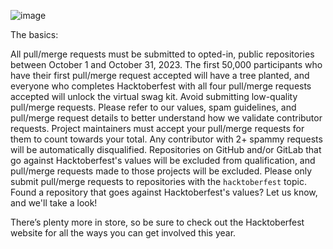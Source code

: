 ![image](https://github.com/Devs-LK/hacktoberfest-2023/assets/84648368/75e5a32c-6bbd-4517-85c2-2504a59f330c)

The basics:

All pull/merge requests must be submitted to opted-in, public repositories between October 1 and October 31, 2023.
The first 50,000 participants who have their first pull/merge request accepted will have a tree planted, and everyone who completes Hacktoberfest with all four pull/merge requests accepted will unlock the virtual swag kit.
Avoid submitting low-quality pull/merge requests. Please refer to our values, spam guidelines, and pull/merge request details to better understand how we validate contributor requests.
Project maintainers must accept your pull/merge requests for them to count towards your total.
Any contributor with 2+ spammy requests will be automatically disqualified.
Repositories on GitHub and/or GitLab that go against Hacktoberfest's values will be excluded from qualification, and pull/merge requests made to those projects will be excluded.
Please only submit pull/merge requests to repositories with the `hacktoberfest` topic.
Found a repository that goes against Hacktoberfest's values? Let us know, and we'll take a look!

There’s plenty more in store, so be sure to check out the Hacktoberfest website for all the ways you can get involved this year. 
